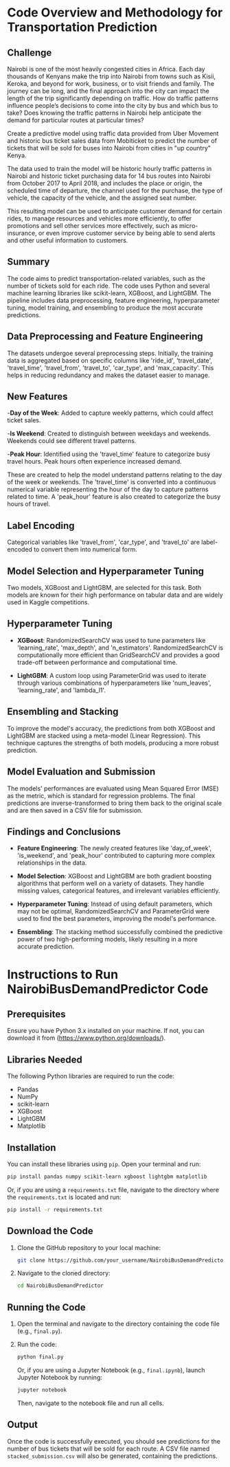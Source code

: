 # Code Overview and Methodology for Transportation Prediction

## Challenge 

Nairobi is one of the most heavily congested cities in Africa. Each day thousands of Kenyans make the trip into Nairobi from towns such as Kisii, Keroka, and beyond for work, business, or to visit friends and family. The journey can be long, and the final approach into the city can impact the length of the trip significantly depending on traffic. How do traffic patterns influence people’s decisions to come into the city by bus and which bus to take? Does knowing the traffic patterns in Nairobi help anticipate the demand for particular routes at particular times?

Create a predictive model using traffic data provided from Uber Movement and historic bus ticket sales data from Mobiticket to predict the number of tickets that will be sold for buses into Nairobi from cities in "up country" Kenya.

The data used to train the model will be historic hourly traffic patterns in Nairobi and historic ticket purchasing data for 14 bus routes into Nairobi from October 2017 to April 2018, and includes the place or origin, the scheduled time of departure, the channel used for the purchase, the type of vehicle, the capacity of the vehicle, and the assigned seat number. 

This resulting model can be used to anticipate customer demand for certain rides, to manage resources and vehicles more efficiently, to offer promotions and sell other services more effectively, such as micro-insurance, or even improve customer service by being able to send alerts and other useful information to customers.

## Summary

The code aims to predict transportation-related variables, such as the number of tickets sold for each ride. The code uses Python and several machine learning libraries like scikit-learn, XGBoost, and LightGBM. The pipeline includes data preprocessing, feature engineering, hyperparameter tuning, model training, and ensembling to produce the most accurate predictions. 

## Data Preprocessing and Feature Engineering

The datasets undergoe several preprocessing steps. Initially, the training data is aggregated based on specific columns like 'ride_id', 'travel_date', 'travel_time', 'travel_from', 'travel_to', 'car_type', and 'max_capacity'. This helps in reducing redundancy and makes the dataset easier to manage. 

## New Features
-**Day of the Week**: Added to capture weekly patterns, which could affect ticket sales.

-**Is Weekend**: Created to distinguish between weekdays and weekends. Weekends could see different travel patterns.

-**Peak Hour**: Identified using the 'travel_time' feature to categorize busy travel hours. Peak hours often experience increased demand.

These are created to help the model understand patterns relating to the day of the week or weekends. The 'travel_time' is converted into a continuous numerical variable representing the hour of the day to capture patterns related to time. A 'peak_hour' feature is also created to categorize the busy hours of travel. 

## Label Encoding
Categorical variables like 'travel_from', 'car_type', and 'travel_to' are label-encoded to convert them into numerical form. 

## Model Selection and Hyperparameter Tuning

Two models, XGBoost and LightGBM, are selected for this task. Both models are known for their high performance on tabular data and are widely used in Kaggle competitions. 

## Hyperparameter Tuning
- **XGBoost**: RandomizedSearchCV was used to tune parameters like 'learning_rate', 'max_depth', and 'n_estimators'. RandomizedSearchCV is computationally more efficient than GridSearchCV and provides a good trade-off between performance and computational time.

- **LightGBM**: A custom loop using ParameterGrid was used to iterate through various combinations of hyperparameters like 'num_leaves', 'learning_rate', and 'lambda_l1'.

## Ensembling and Stacking

To improve the model's accuracy, the predictions from both XGBoost and LightGBM are stacked using a meta-model (Linear Regression). This technique captures the strengths of both models, producing a more robust prediction.

## Model Evaluation and Submission

The models' performances are evaluated using Mean Squared Error (MSE) as the metric, which is standard for regression problems. The final predictions are inverse-transformed to bring them back to the original scale and are then saved in a CSV file for submission.

## Findings and Conclusions

- **Feature Engineering**: The newly created features like 'day_of_week', 'is_weekend', and 'peak_hour' contributed to capturing more complex relationships in the data.
  
- **Model Selection**: XGBoost and LightGBM are both gradient boosting algorithms that perform well on a variety of datasets. They handle missing values, categorical features, and irrelevant variables efficiently.
  
- **Hyperparameter Tuning**: Instead of using default parameters, which may not be optimal, RandomizedSearchCV and ParameterGrid were used to find the best parameters, improving the model's performance.
  
- **Ensembling**: The stacking method successfully combined the predictive power of two high-performing models, likely resulting in a more accurate prediction.


# Instructions to Run NairobiBusDemandPredictor Code

## Prerequisites
Ensure you have Python 3.x installed on your machine. If not, you can download it from (https://www.python.org/downloads/).

## Libraries Needed
The following Python libraries are required to run the code:
- Pandas
- NumPy
- scikit-learn
- XGBoost
- LightGBM
- Matplotlib

## Installation

You can install these libraries using `pip`. Open your terminal and run:

```bash
pip install pandas numpy scikit-learn xgboost lightgbm matplotlib
```

Or, if you are using a `requirements.txt` file, navigate to the directory where the `requirements.txt` is located and run:

```bash
pip install -r requirements.txt
```

## Download the Code

1. Clone the GitHub repository to your local machine:

    ```bash
    git clone https://github.com/your_username/NairobiBusDemandPredictor.git
    ```
  
2. Navigate to the cloned directory:

    ```bash
    cd NairobiBusDemandPredictor
    ```

## Running the Code

1. Open the terminal and navigate to the directory containing the code file (e.g., `final.py`).

2. Run the code:

    ```bash
    python final.py
    ```

    Or, if you are using a Jupyter Notebook (e.g., `final.ipynb`), launch Jupyter Notebook by running:

    ```bash
    jupyter notebook
    ```

    Then, navigate to the notebook file and run all cells.

## Output
Once the code is successfully executed, you should see predictions for the number of bus tickets that will be sold for each route. A CSV file named `stacked_submission.csv` will also be generated, containing the predictions.
